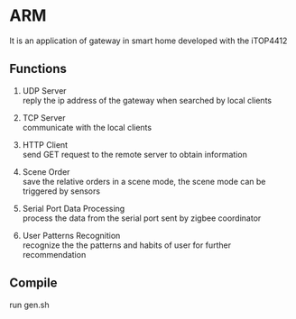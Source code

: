 # ARM
It is an application of gateway in smart home developed with the iTOP4412

## Functions
1. UDP Server   
reply the ip address of the gateway when searched by local clients  

2. TCP Server   
communicate with the local clients  

3. HTTP Client   
send GET request to the remote server to obtain information  

4. Scene Order   
save the relative orders in a scene mode, the scene mode can be triggered by sensors  

5. Serial Port Data Processing   
process the data from the serial port sent by zigbee coordinator  

6. User Patterns Recognition   
recognize the the patterns and habits of user for further recommendation

## Compile
run gen.sh
